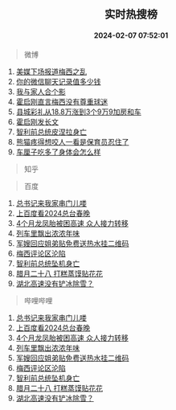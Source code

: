 <div align="center"><h2>实时热搜榜</h2><h4>2024-02-07 07:52:01</h4></div>

> 微博  

1. [美媒下场报道梅西之乱](https://s.weibo.com/weibo?q=%23%E7%BE%8E%E5%AA%92%E4%B8%8B%E5%9C%BA%E6%8A%A5%E9%81%93%E6%A2%85%E8%A5%BF%E4%B9%8B%E4%B9%B1%23&t=31&band_rank=1&Refer=top)<br />
2. [你的微信聊天记录值多少钱](https://s.weibo.com/weibo?q=%23%E4%BD%A0%E7%9A%84%E5%BE%AE%E4%BF%A1%E8%81%8A%E5%A4%A9%E8%AE%B0%E5%BD%95%E5%80%BC%E5%A4%9A%E5%B0%91%E9%92%B1%23&t=31&band_rank=2&Refer=top)<br />
3. [我与家人合个影](https://s.weibo.com/weibo?q=%23%E6%88%91%E4%B8%8E%E5%AE%B6%E4%BA%BA%E5%90%88%E4%B8%AA%E5%BD%B1%23&t=31&band_rank=3&Refer=top)<br />
4. [霍启刚直言梅西没有尊重球迷](https://s.weibo.com/weibo?q=%23%E9%9C%8D%E5%90%AF%E5%88%9A%E7%9B%B4%E8%A8%80%E6%A2%85%E8%A5%BF%E6%B2%A1%E6%9C%89%E5%B0%8A%E9%87%8D%E7%90%83%E8%BF%B7%23&t=31&band_rank=4&Refer=top)<br />
5. [县城彩礼从18.8万涨到3个9万9加房和车](https://s.weibo.com/weibo?q=%23%E5%8E%BF%E5%9F%8E%E5%BD%A9%E7%A4%BC%E4%BB%8E18.8%E4%B8%87%E6%B6%A8%E5%88%B03%E4%B8%AA9%E4%B8%879%E5%8A%A0%E6%88%BF%E5%92%8C%E8%BD%A6%23&t=31&band_rank=5&Refer=top)<br />
6. [霍启刚发长文](https://s.weibo.com/weibo?q=%E9%9C%8D%E5%90%AF%E5%88%9A%E5%8F%91%E9%95%BF%E6%96%87&t=31&band_rank=6&Refer=top)<br />
7. [智利前总统皮涅拉身亡](https://s.weibo.com/weibo?q=%23%E6%99%BA%E5%88%A9%E5%89%8D%E6%80%BB%E7%BB%9F%E7%9A%AE%E6%B6%85%E6%8B%89%E8%BA%AB%E4%BA%A1%23&t=31&band_rank=7&Refer=top)<br />
8. [熊猫疼得想咬人一看是保育员忍住了](https://s.weibo.com/weibo?q=%23%E7%86%8A%E7%8C%AB%E7%96%BC%E5%BE%97%E6%83%B3%E5%92%AC%E4%BA%BA%E4%B8%80%E7%9C%8B%E6%98%AF%E4%BF%9D%E8%82%B2%E5%91%98%E5%BF%8D%E4%BD%8F%E4%BA%86%23&t=31&band_rank=8&Refer=top)<br />
9. [车厘子吃多了身体会怎么样](https://s.weibo.com/weibo?q=%23%E8%BD%A6%E5%8E%98%E5%AD%90%E5%90%83%E5%A4%9A%E4%BA%86%E8%BA%AB%E4%BD%93%E4%BC%9A%E6%80%8E%E4%B9%88%E6%A0%B7%23&t=31&band_rank=9&Refer=top)<br />

> 知乎  


> 百度  

1. [总书记来我家串门儿喽](https://www.baidu.com/s?wd=%E6%80%BB%E4%B9%A6%E8%AE%B0%E6%9D%A5%E6%88%91%E5%AE%B6%E4%B8%B2%E9%97%A8%E5%84%BF%E5%96%BD&sa=fyb_news&rsv_dl=fyb_news)<br />
2. [上百度看2024总台春晚](https://www.baidu.com/s?wd=%E4%B8%8A%E7%99%BE%E5%BA%A6%E7%9C%8B2024%E6%80%BB%E5%8F%B0%E6%98%A5%E6%99%9A&sa=fyb_news&rsv_dl=fyb_news)<br />
3. [4个月龙凤胎被困高速 众人接力转移](https://www.baidu.com/s?wd=4%E4%B8%AA%E6%9C%88%E9%BE%99%E5%87%A4%E8%83%8E%E8%A2%AB%E5%9B%B0%E9%AB%98%E9%80%9F+%E4%BC%97%E4%BA%BA%E6%8E%A5%E5%8A%9B%E8%BD%AC%E7%A7%BB&sa=fyb_news&rsv_dl=fyb_news)<br />
4. [列车里飘出浓浓年味](https://www.baidu.com/s?wd=%E5%88%97%E8%BD%A6%E9%87%8C%E9%A3%98%E5%87%BA%E6%B5%93%E6%B5%93%E5%B9%B4%E5%91%B3&sa=fyb_news&rsv_dl=fyb_news)<br />
5. [军嫂回应姐弟贴免费送热水挂二维码](https://www.baidu.com/s?wd=%E5%86%9B%E5%AB%82%E5%9B%9E%E5%BA%94%E5%A7%90%E5%BC%9F%E8%B4%B4%E5%85%8D%E8%B4%B9%E9%80%81%E7%83%AD%E6%B0%B4%E6%8C%82%E4%BA%8C%E7%BB%B4%E7%A0%81&sa=fyb_news&rsv_dl=fyb_news)<br />
6. [梅西评论区沦陷](https://www.baidu.com/s?wd=%E6%A2%85%E8%A5%BF%E8%AF%84%E8%AE%BA%E5%8C%BA%E6%B2%A6%E9%99%B7&sa=fyb_news&rsv_dl=fyb_news)<br />
7. [智利前总统坠机身亡](https://www.baidu.com/s?wd=%E6%99%BA%E5%88%A9%E5%89%8D%E6%80%BB%E7%BB%9F%E5%9D%A0%E6%9C%BA%E8%BA%AB%E4%BA%A1&sa=fyb_news&rsv_dl=fyb_news)<br />
8. [腊月二十八 打糕蒸馍贴花花](https://www.baidu.com/s?wd=%E8%85%8A%E6%9C%88%E4%BA%8C%E5%8D%81%E5%85%AB+%E6%89%93%E7%B3%95%E8%92%B8%E9%A6%8D%E8%B4%B4%E8%8A%B1%E8%8A%B1&sa=fyb_news&rsv_dl=fyb_news)<br />
9. [湖北高速没有铲冰除雪？](https://www.baidu.com/s?wd=%E6%B9%96%E5%8C%97%E9%AB%98%E9%80%9F%E6%B2%A1%E6%9C%89%E9%93%B2%E5%86%B0%E9%99%A4%E9%9B%AA%EF%BC%9F&sa=fyb_news&rsv_dl=fyb_news)<br />

> 哔哩哔哩  

1. [总书记来我家串门儿喽](https://www.baidu.com/s?wd=%E6%80%BB%E4%B9%A6%E8%AE%B0%E6%9D%A5%E6%88%91%E5%AE%B6%E4%B8%B2%E9%97%A8%E5%84%BF%E5%96%BD&sa=fyb_news&rsv_dl=fyb_news)<br />
2. [上百度看2024总台春晚](https://www.baidu.com/s?wd=%E4%B8%8A%E7%99%BE%E5%BA%A6%E7%9C%8B2024%E6%80%BB%E5%8F%B0%E6%98%A5%E6%99%9A&sa=fyb_news&rsv_dl=fyb_news)<br />
3. [4个月龙凤胎被困高速 众人接力转移](https://www.baidu.com/s?wd=4%E4%B8%AA%E6%9C%88%E9%BE%99%E5%87%A4%E8%83%8E%E8%A2%AB%E5%9B%B0%E9%AB%98%E9%80%9F+%E4%BC%97%E4%BA%BA%E6%8E%A5%E5%8A%9B%E8%BD%AC%E7%A7%BB&sa=fyb_news&rsv_dl=fyb_news)<br />
4. [列车里飘出浓浓年味](https://www.baidu.com/s?wd=%E5%88%97%E8%BD%A6%E9%87%8C%E9%A3%98%E5%87%BA%E6%B5%93%E6%B5%93%E5%B9%B4%E5%91%B3&sa=fyb_news&rsv_dl=fyb_news)<br />
5. [军嫂回应姐弟贴免费送热水挂二维码](https://www.baidu.com/s?wd=%E5%86%9B%E5%AB%82%E5%9B%9E%E5%BA%94%E5%A7%90%E5%BC%9F%E8%B4%B4%E5%85%8D%E8%B4%B9%E9%80%81%E7%83%AD%E6%B0%B4%E6%8C%82%E4%BA%8C%E7%BB%B4%E7%A0%81&sa=fyb_news&rsv_dl=fyb_news)<br />
6. [梅西评论区沦陷](https://www.baidu.com/s?wd=%E6%A2%85%E8%A5%BF%E8%AF%84%E8%AE%BA%E5%8C%BA%E6%B2%A6%E9%99%B7&sa=fyb_news&rsv_dl=fyb_news)<br />
7. [智利前总统坠机身亡](https://www.baidu.com/s?wd=%E6%99%BA%E5%88%A9%E5%89%8D%E6%80%BB%E7%BB%9F%E5%9D%A0%E6%9C%BA%E8%BA%AB%E4%BA%A1&sa=fyb_news&rsv_dl=fyb_news)<br />
8. [腊月二十八 打糕蒸馍贴花花](https://www.baidu.com/s?wd=%E8%85%8A%E6%9C%88%E4%BA%8C%E5%8D%81%E5%85%AB+%E6%89%93%E7%B3%95%E8%92%B8%E9%A6%8D%E8%B4%B4%E8%8A%B1%E8%8A%B1&sa=fyb_news&rsv_dl=fyb_news)<br />
9. [湖北高速没有铲冰除雪？](https://www.baidu.com/s?wd=%E6%B9%96%E5%8C%97%E9%AB%98%E9%80%9F%E6%B2%A1%E6%9C%89%E9%93%B2%E5%86%B0%E9%99%A4%E9%9B%AA%EF%BC%9F&sa=fyb_news&rsv_dl=fyb_news)<br />
